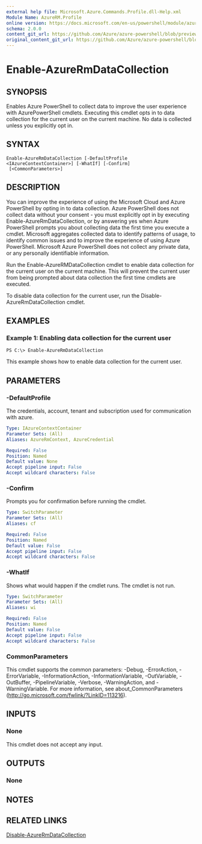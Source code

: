 ```yaml
---
external help file: Microsoft.Azure.Commands.Profile.dll-Help.xml
Module Name: AzureRM.Profile
online version: https://docs.microsoft.com/en-us/powershell/module/azurerm.profile/enable-azurermdatacollection
schema: 2.0.0
content_git_url: https://github.com/Azure/azure-powershell/blob/preview/src/ResourceManager/Profile/Commands.Profile/help/Enable-AzureRmDataCollection.md
original_content_git_url: https://github.com/Azure/azure-powershell/blob/preview/src/ResourceManager/Profile/Commands.Profile/help/Enable-AzureRmDataCollection.md
---
```


# Enable-AzureRmDataCollection

## SYNOPSIS
Enables Azure PowerShell to collect data to improve the user experience with AzurePowerShell cmdlets.
Executing this cmdlet opts in to data collection for the current user on the current machine.
No data is collected unless you explicitly opt in.

## SYNTAX

```
Enable-AzureRmDataCollection [-DefaultProfile <IAzureContextContainer>] [-WhatIf] [-Confirm]
 [<CommonParameters>]
```

## DESCRIPTION
You can improve the experience of using the Microsoft Cloud and Azure PowerShell by opting in to data collection.
Azure PowerShell does not collect data without your consent - you must explicitly opt in by executing Enable-AzureRmDataCollection, or by answering yes when Azure PowerShell prompts you about collecting data the first time you execute a cmdlet.
Microsoft aggregates collected data to identify patterns of usage, to identify common issues and to improve the experience of using Azure PowerShell.
Microsoft Azure PowerShell does not collect any private data, or any personally identifiable information.

Run the Enable-AzureRMDataCollection cmdlet to enable data collection for the current user on the current machine.
This will prevent the current user from being prompted about data collection the first time cmdlets are executed.

To disable data collection for the current user, run the Disable-AzureRmDataCollection cmdlet.

## EXAMPLES

### Example 1: Enabling data collection for the current user
```
PS C:\> Enable-AzureRmDataCollection
```

This example shows how to enable data collection for the current user.

## PARAMETERS

### -DefaultProfile
The credentials, account, tenant and subscription used for communication with azure.

```yaml
Type: IAzureContextContainer
Parameter Sets: (All)
Aliases: AzureRmContext, AzureCredential

Required: False
Position: Named
Default value: None
Accept pipeline input: False
Accept wildcard characters: False
```

### -Confirm
Prompts you for confirmation before running the cmdlet.

```yaml
Type: SwitchParameter
Parameter Sets: (All)
Aliases: cf

Required: False
Position: Named
Default value: False
Accept pipeline input: False
Accept wildcard characters: False
```

### -WhatIf
Shows what would happen if the cmdlet runs. The cmdlet is not run.

```yaml
Type: SwitchParameter
Parameter Sets: (All)
Aliases: wi

Required: False
Position: Named
Default value: False
Accept pipeline input: False
Accept wildcard characters: False
```

### CommonParameters
This cmdlet supports the common parameters: -Debug, -ErrorAction, -ErrorVariable, -InformationAction, -InformationVariable, -OutVariable, -OutBuffer, -PipelineVariable, -Verbose, -WarningAction, and -WarningVariable. For more information, see about_CommonParameters (<http://go.microsoft.com/fwlink/?LinkID=113216>).

## INPUTS

### None
This cmdlet does not accept any input.

## OUTPUTS

### None

## NOTES

## RELATED LINKS

[Disable-AzureRmDataCollection](./Disable-AzureRmDataCollection.md)

